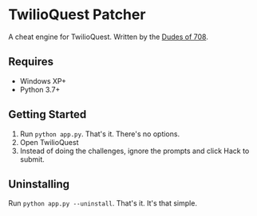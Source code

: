 # TwilioQuest Patcher

A cheat engine for TwilioQuest. Written by the [Dudes of 708](https://dudesof708.com).

## Requires

* Windows XP+
* Python 3.7+

## Getting Started

1. Run `python app.py`. That's it. There's no options.
2. Open TwilioQuest
3. Instead of doing the challenges, ignore the prompts and click Hack to submit.

## Uninstalling

Run `python app.py --uninstall`. That's it. It's that simple.
